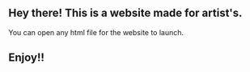 Hey there! This is a website made for artist's. 
--

You can open any html file for the website to launch.


Enjoy!!
--